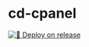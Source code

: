 # cd-cpanel

[![🚀 Deploy on release](https://github.com/creamcamp/cd-cpanel/actions/workflows/deploy.yml/badge.svg)](https://github.com/creamcamp/cd-cpanel/actions/workflows/deploy.yml)
